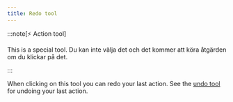 ```yaml
---
title: Redo tool
---
```


:::note[⚡ Action tool]

This is a special tool.
Du kan inte välja det och det kommer att köra åtgärden om du klickar på det.

:::

When clicking on this tool you can redo your last action.
See the [undo tool](../undo) for undoing your last action.
